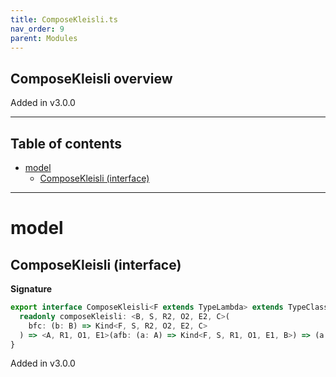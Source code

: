 ```yaml
---
title: ComposeKleisli.ts
nav_order: 9
parent: Modules
---
```


## ComposeKleisli overview

Added in v3.0.0

---

<h2 class="text-delta">Table of contents</h2>

- [model](#model)
  - [ComposeKleisli (interface)](#composekleisli-interface)

---

# model

## ComposeKleisli (interface)

**Signature**

```ts
export interface ComposeKleisli<F extends TypeLambda> extends TypeClass<F> {
  readonly composeKleisli: <B, S, R2, O2, E2, C>(
    bfc: (b: B) => Kind<F, S, R2, O2, E2, C>
  ) => <A, R1, O1, E1>(afb: (a: A) => Kind<F, S, R1, O1, E1, B>) => (a: A) => Kind<F, S, R1 & R2, O1 | O2, E1 | E2, C>
}
```

Added in v3.0.0
